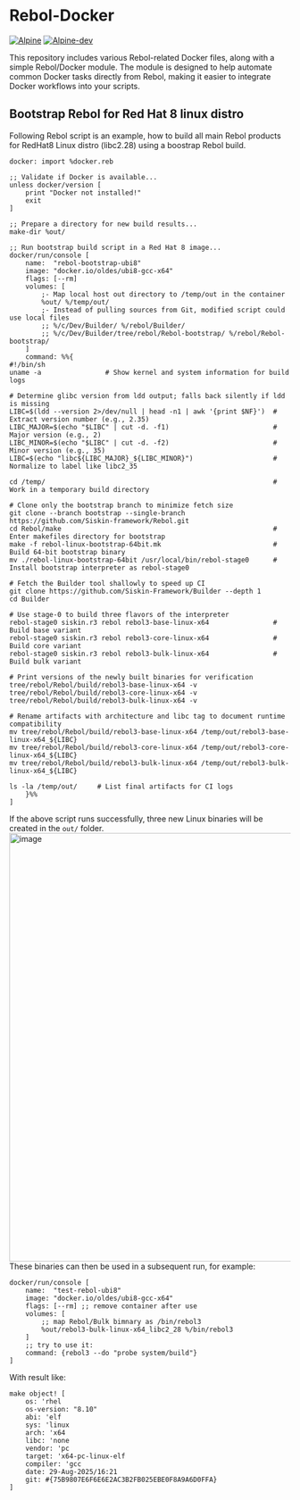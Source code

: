# Rebol-Docker

[![Alpine](https://github.com/Oldes/Rebol-Docker/actions/workflows/alpine.yml/badge.svg)](https://github.com/Oldes/Rebol-Docker/actions/workflows/alpine.yml)
[![Alpine-dev](https://github.com/Oldes/Rebol-Docker/actions/workflows/alpine-dev.yml/badge.svg)](https://github.com/Oldes/Rebol-Docker/actions/workflows/alpine-dev.yml)

This repository includes various Rebol-related Docker files, along with a simple Rebol/Docker module. The module is designed to help automate common Docker tasks directly from Rebol, making it easier to integrate Docker workflows into your scripts.

## Bootstrap Rebol for Red Hat 8 linux distro

Following Rebol script is an example, how to build all main Rebol products for RedHat8 Linux distro (libc2.28) using a boostrap Rebol build.

```rebol
docker: import %docker.reb

;; Validate if Docker is available...
unless docker/version [
	print "Docker not installed!"
	exit
]

;; Prepare a directory for new build results... 
make-dir %out/

;; Run bootstrap build script in a Red Hat 8 image...
docker/run/console [
    name:  "rebol-bootstrap-ubi8"
    image: "docker.io/oldes/ubi8-gcc-x64"
    flags: [--rm]
    volumes: [
        ;- Map local host out directory to /temp/out in the container
        %out/ %/temp/out/
        ;- Instead of pulling sources from Git, modified script could use local files
        ;; %/c/Dev/Builder/ %/rebol/Builder/
        ;; %/c/Dev/Builder/tree/rebol/Rebol-bootstrap/ %/rebol/Rebol-bootstrap/
    ]
    command: %%{
#!/bin/sh
uname -a                # Show kernel and system information for build logs

# Determine glibc version from ldd output; falls back silently if ldd is missing
LIBC=$(ldd --version 2>/dev/null | head -n1 | awk '{print $NF}')  # Extract version number (e.g., 2.35)
LIBC_MAJOR=$(echo "$LIBC" | cut -d. -f1)                          # Major version (e.g., 2)
LIBC_MINOR=$(echo "$LIBC" | cut -d. -f2)                          # Minor version (e.g., 35)
LIBC=$(echo "libc${LIBC_MAJOR}_${LIBC_MINOR}")                    # Normalize to label like libc2_35

cd /temp/                                                         # Work in a temporary build directory

# Clone only the bootstrap branch to minimize fetch size
git clone --branch bootstrap --single-branch https://github.com/Siskin-framework/Rebol.git
cd Rebol/make                                                     # Enter makefiles directory for bootstrap
make -f rebol-linux-bootstrap-64bit.mk                            # Build 64-bit bootstrap binary
mv ./rebol-linux-bootstrap-64bit /usr/local/bin/rebol-stage0      # Install bootstrap interpreter as rebol-stage0

# Fetch the Builder tool shallowly to speed up CI
git clone https://github.com/Siskin-Framework/Builder --depth 1
cd Builder

# Use stage-0 to build three flavors of the interpreter
rebol-stage0 siskin.r3 rebol rebol3-base-linux-x64                # Build base variant
rebol-stage0 siskin.r3 rebol rebol3-core-linux-x64                # Build core variant
rebol-stage0 siskin.r3 rebol rebol3-bulk-linux-x64                # Build bulk variant

# Print versions of the newly built binaries for verification
tree/rebol/Rebol/build/rebol3-base-linux-x64 -v
tree/rebol/Rebol/build/rebol3-core-linux-x64 -v
tree/rebol/Rebol/build/rebol3-bulk-linux-x64 -v

# Rename artifacts with architecture and libc tag to document runtime compatibility
mv tree/rebol/Rebol/build/rebol3-base-linux-x64 /temp/out/rebol3-base-linux-x64_${LIBC}
mv tree/rebol/Rebol/build/rebol3-core-linux-x64 /temp/out/rebol3-core-linux-x64_${LIBC}
mv tree/rebol/Rebol/build/rebol3-bulk-linux-x64 /temp/out/rebol3-bulk-linux-x64_${LIBC}

ls -la /temp/out/     # List final artifacts for CI logs
    }%%
]
```
If the above script runs successfully, three new Linux binaries will be created in the `out/` folder.
<img width="1106" height="768" alt="image" src="https://github.com/user-attachments/assets/bc907994-a5e3-4790-b37e-ab6beaf6c4e3" />
These binaries can then be used in a subsequent run, for example:
```rebol
docker/run/console [
    name:  "test-rebol-ubi8"
    image: "docker.io/oldes/ubi8-gcc-x64"
    flags: [--rm] ;; remove container after use
    volumes: [
    	;; map Rebol/Bulk bimnary as /bin/rebol3
        %out/rebol3-bulk-linux-x64_libc2_28 %/bin/rebol3
    ]
    ;; try to use it:
    command: {rebol3 --do "probe system/build"}
]
```
With result like:
```rebol
make object! [
    os: 'rhel
    os-version: "8.10"
    abi: 'elf
    sys: 'linux
    arch: 'x64
    libc: 'none
    vendor: 'pc
    target: 'x64-pc-linux-elf
    compiler: 'gcc
    date: 29-Aug-2025/16:21
    git: #{75B9807E6F6E6E2AC3B2FB025EBE0F8A9A6D0FFA}
]
```
